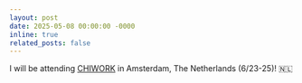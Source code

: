 ```yaml
---
layout: post
date: 2025-05-08 00:00:00 -0000
inline: true
related_posts: false
---
```


I will be attending [CHIWORK](https://chiwork.org/) in Amsterdam, The Netherlands (6/23-25)! 🇳🇱
